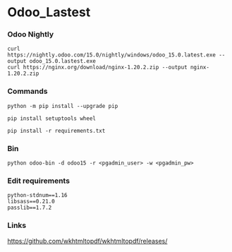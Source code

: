 # Odoo_Lastest

### Odoo Nightly

```
curl https://nightly.odoo.com/15.0/nightly/windows/odoo_15.0.latest.exe --output odoo_15.0.lastest.exe
curl https://nginx.org/download/nginx-1.20.2.zip --output nginx-1.20.2.zip

```
### Commands
```
python -m pip install --upgrade pip
```
```
pip install setuptools wheel
```
```
pip install -r requirements.txt
```
### Bin
```
python odoo-bin -d odoo15 -r <pgadmin_user> -w <pgadmin_pw>
```

### Edit requirements
```
python-stdnum==1.16
libsass==0.21.0
passlib==1.7.2
```
### Links
https://github.com/wkhtmltopdf/wkhtmltopdf/releases/
